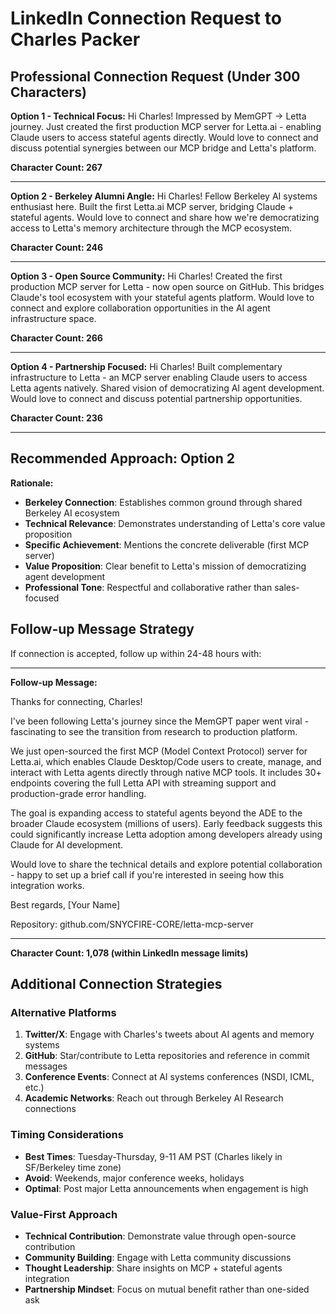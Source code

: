 # LinkedIn Connection Request to Charles Packer

## Professional Connection Request (Under 300 Characters)

**Option 1 - Technical Focus:**
Hi Charles! Impressed by MemGPT → Letta journey. Just created the first production MCP server for Letta.ai - enabling Claude users to access stateful agents directly. Would love to connect and discuss potential synergies between our MCP bridge and Letta's platform. 

**Character Count: 267**

---

**Option 2 - Berkeley Alumni Angle:**
Hi Charles! Fellow Berkeley AI systems enthusiast here. Built the first Letta.ai MCP server, bridging Claude + stateful agents. Would love to connect and share how we're democratizing access to Letta's memory architecture through the MCP ecosystem.

**Character Count: 246**

---

**Option 3 - Open Source Community:**
Hi Charles! Created the first production MCP server for Letta - now open source on GitHub. This bridges Claude's tool ecosystem with your stateful agents platform. Would love to connect and explore collaboration opportunities in the AI agent infrastructure space.

**Character Count: 266**

---

**Option 4 - Partnership Focused:**
Hi Charles! Built complementary infrastructure to Letta - an MCP server enabling Claude users to access Letta agents natively. Shared vision of democratizing AI agent development. Would love to connect and discuss potential partnership opportunities.

**Character Count: 236**

---

## Recommended Approach: Option 2

**Rationale:**
- **Berkeley Connection**: Establishes common ground through shared Berkeley AI ecosystem
- **Technical Relevance**: Demonstrates understanding of Letta's core value proposition
- **Specific Achievement**: Mentions the concrete deliverable (first MCP server)
- **Value Proposition**: Clear benefit to Letta's mission of democratizing agent development
- **Professional Tone**: Respectful and collaborative rather than sales-focused

## Follow-up Message Strategy

If connection is accepted, follow up within 24-48 hours with:

---

**Follow-up Message:**

Thanks for connecting, Charles! 

I've been following Letta's journey since the MemGPT paper went viral - fascinating to see the transition from research to production platform. 

We just open-sourced the first MCP (Model Context Protocol) server for Letta.ai, which enables Claude Desktop/Code users to create, manage, and interact with Letta agents directly through native MCP tools. It includes 30+ endpoints covering the full Letta API with streaming support and production-grade error handling.

The goal is expanding access to stateful agents beyond the ADE to the broader Claude ecosystem (millions of users). Early feedback suggests this could significantly increase Letta adoption among developers already using Claude for AI development.

Would love to share the technical details and explore potential collaboration - happy to set up a brief call if you're interested in seeing how this integration works.

Best regards,
[Your Name]

Repository: github.com/SNYCFIRE-CORE/letta-mcp-server

---

**Character Count: 1,078 (within LinkedIn message limits)**

## Additional Connection Strategies

### Alternative Platforms
1. **Twitter/X**: Engage with Charles's tweets about AI agents and memory systems
2. **GitHub**: Star/contribute to Letta repositories and reference in commit messages
3. **Conference Events**: Connect at AI systems conferences (NSDI, ICML, etc.)
4. **Academic Networks**: Reach out through Berkeley AI Research connections

### Timing Considerations
- **Best Times**: Tuesday-Thursday, 9-11 AM PST (Charles likely in SF/Berkeley time zone)
- **Avoid**: Weekends, major conference weeks, holidays
- **Optimal**: Post major Letta announcements when engagement is high

### Value-First Approach
- **Technical Contribution**: Demonstrate value through open-source contribution
- **Community Building**: Engage with Letta community discussions
- **Thought Leadership**: Share insights on MCP + stateful agents integration
- **Partnership Mindset**: Focus on mutual benefit rather than one-sided ask